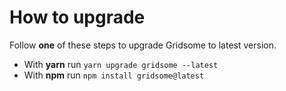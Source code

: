 # How to upgrade

Follow **one** of these steps to upgrade Gridsome to latest version.

- With **yarn** run `yarn upgrade gridsome --latest`
- With **npm** run `npm install gridsome@latest`
